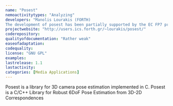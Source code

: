 ```yaml
---
name: "Posest"
nemoactivitytypes: "Analyzing"
developers: "Manolis Lourakis (FORTH)
The development of posest has been partially supported by the EC FP7 programme under grant no. 270138 DARWIN"
projectwebsite: "http://users.ics.forth.gr/~lourakis/posest/"
coderepository: 
qualityofdocumentation: "Rather weak"
easeofadaptation: 
codequality: 
license: "GNU GPL"
examples: 
lastrelease: 1.1
lastactivity: 
categories: [Media Applications]
---
```

Posest is a library for 3D camera pose estimation implemented in C.
Posest is a C/C++ Library for Robust 6DoF Pose Estimation from 3D-2D Correspondences
